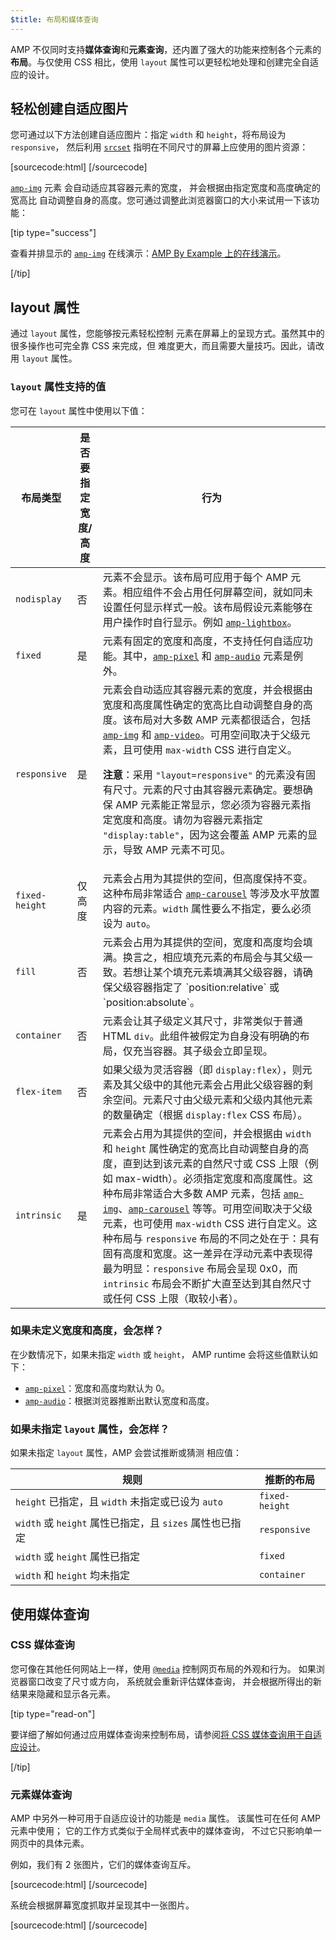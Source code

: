 ```yaml
---
$title: 布局和媒体查询
---
```


AMP 不仅同时支持**媒体查询**和**元素查询**，还内置了强大的功能来控制各个元素的**布局**。与仅使用 CSS 相比，使用 `layout` 属性可以更轻松地处理和创建完全自适应的设计。

## 轻松创建自适应图片

您可通过以下方法创建自适应图片：指定 `width` 和 `height`，将布局设为 `responsive`，
然后利用 [`srcset`](art_direction.md)
指明在不同尺寸的屏幕上应使用的图片资源：

[sourcecode:html]
<amp-img
    src="/img/narrow.jpg"
    srcset="/img/wide.jpg 640w,
           /img/narrow.jpg 320w"
    width="1698"
    height="2911"
    layout="responsive"
    alt="an image">
</amp-img>
[/sourcecode]

[`amp-img`](../../../../documentation/components/reference/amp-img.md) 元素
会自动适应其容器元素的宽度，
并会根据由指定宽度和高度确定的宽高比
自动调整自身的高度。您可通过调整此浏览器窗口的大小来试用一下该功能：

<amp-img src="/static/img/background.jpg" width="1920" height="1080" layout="responsive"></amp-img>

[tip type="success"]

查看并排显示的 [`amp-img`](../../../../documentation/components/reference/amp-img.md) 在线演示：[AMP By Example 上的在线演示](/content/amp-dev/documentation/examples/documentation/amp-img.md)。

[/tip]

## layout 属性 <a name="the-layout-attribute"></a>

通过 `layout` 属性，您能够按元素轻松控制
元素在屏幕上的呈现方式。虽然其中的很多操作也可完全靠 CSS 来完成，但
难度更大，而且需要大量技巧。因此，请改用 `layout` 属性。

### `layout` 属性支持的值

您可在 `layout` 属性中使用以下值：

<table>
  <thead>
    <tr>
      <th data-th="Layout type" class="col-thirty">布局类型</th>
      <th data-th="Width/height required" class="col-twenty">是否要指定<br>宽度/高度</th>
      <th data-th="Behavior">行为</th>
    </tr>
  </thead>
  <tbody>
    <tr>
      <td data-th="Layout type"><code>nodisplay</code></td>
      <td data-th="Description">否</td>
      <td data-th="Behavior">元素不会显示。该布局可应用于每个 AMP 元素。相应组件不会占用任何屏幕空间，就如同未设置任何显示样式一般。该布局假设元素能够在用户操作时自行显示。例如 <a href="../../../../documentation/components/reference/amp-lightbox.md"><code>amp-lightbox</code></a>。</td>
    </tr>
    <tr>
      <td data-th="Layout type"><code>fixed</code></td>
      <td data-th="Description">是</td>
      <td data-th="Behavior">元素有固定的宽度和高度，不支持任何自适应功能。其中，<a href="../../../../documentation/components/reference/amp-pixel.md"><code>amp-pixel</code></a> 和 <a href="../../../../documentation/components/reference/amp-audio.md"><code>amp-audio</code></a> 元素是例外。</td>
    </tr>
    <tr>
      <td data-th="Layout type"><code>responsive</code></td>
      <td data-th="Description">是</td>
      <td data-th="Behavior">元素会自动适应其容器元素的宽度，并会根据由宽度和高度属性确定的宽高比自动调整自身的高度。该布局对大多数 AMP 元素都很适合，包括 <a href="../../../../documentation/components/reference/amp-img.md"><code>amp-img</code></a> 和 <a href="../../../../documentation/components/reference/amp-video.md"><code>amp-video</code></a>。可用空间取决于父级元素，且可使用 <code>max-width</code> CSS 进行自定义。<p><strong>注意</strong>：采用 <code>"layout=responsive"</code> 的元素没有固有尺寸。元素的尺寸由其容器元素确定。要想确保 AMP 元素能正常显示，您必须为容器元素指定宽度和高度。请勿为容器元素指定 <code>"display:table"</code>，因为这会覆盖 AMP 元素的显示，导致 AMP 元素不可见。</p></td>
    </tr>
    <tr>
      <td data-th="Layout type"><code>fixed-height</code></td>
      <td data-th="Description">仅高度</td>
      <td data-th="Behavior">元素会占用为其提供的空间，但高度保持不变。这种布局非常适合 <a href="../../../../documentation/components/reference/amp-carousel.md"><code>amp-carousel</code></a> 等涉及水平放置内容的元素。<code>width</code> 属性要么不指定，要么必须设为 <code>auto</code>。</td>
    </tr>
    <tr>
      <td data-th="Layout type"><code>fill</code></td>
      <td data-th="Description">否</td>
      <td data-th="Behavior">元素会占用为其提供的空间，宽度和高度均会填满。换言之，相应填充元素的布局会与其父级一致。若想让某个填充元素填满其父级容器，请确保父级容器指定了 `position:relative` 或 `position:absolute`。</td>
    </tr>
    <tr>
      <td data-th="Layout type"><code>container</code></td>
      <td data-th="Description">否</td>
      <td data-th="Behavior">元素会让其子级定义其尺寸，非常类似于普通 HTML <code>div</code>。此组件被假定为自身没有明确的布局，仅充当容器。其子级会立即呈现。</td>
    </tr>
    <tr>
      <td data-th="Layout type"><code>flex-item</code></td>
      <td data-th="Description">否</td>
      <td data-th="Behavior">如果父级为灵活容器（即 <code>display:flex</code>），则元素及其父级中的其他元素会占用此父级容器的剩余空间。元素尺寸由父级元素和父级内其他元素的数量确定（根据 <code>display:flex</code> CSS 布局）。</td>
    </tr>
    <tr>
      <td data-th="Layout type"><code>intrinsic</code></td>
      <td data-th="Description">是</td>
      <td data-th="Behavior">元素会占用为其提供的空间，并会根据由 <code>width</code> 和 <code>height</code> 属性确定的宽高比自动调整自身的高度，<em></em>直到达到该元素的自然尺寸或 CSS 上限（例如 max-width）。必须指定宽度和高度属性。这种布局非常适合大多数 AMP 元素，包括 <a href="../../../../documentation/components/reference/amp-img.md"><code>amp-img</code></a>、<a href="../../../../documentation/components/reference/amp-carousel.md"><code>amp-carousel</code></a> 等等。可用空间取决于父级元素，也可使用 <code>max-width</code> CSS 进行自定义。这种布局与 <code>responsive</code> 布局的不同之处在于：具有固有高度和宽度。这一差异在浮动元素中表现得最为明显：<code>responsive</code> 布局会呈现 0x0，而 <code>intrinsic</code> 布局会不断扩大直至达到其自然尺寸或任何 CSS 上限（取较小者）。</td>
    </tr>
  </tbody>
</table>

### 如果未定义宽度和高度，会怎样？ <a name="what-if-width-and-height-are-undefined"></a>

在少数情况下，如果未指定 `width` 或 `height`，
AMP runtime 会将这些值默认如下：

* [`amp-pixel`](../../../../documentation/components/reference/amp-pixel.md)：宽度和高度均默认为 0。
* [`amp-audio`](../../../../documentation/components/reference/amp-audio.md)：根据浏览器推断出默认宽度和高度。

### 如果未指定 <code>layout</code> 属性，会怎样？<a name="what-if-the-layout-attribute-isnt-specified"></a>

如果未指定 <code>layout</code> 属性，AMP 会尝试推断或猜测
相应值：

<table>
  <thead>
    <tr>
      <th data-th="Rule">规则</th>
      <th data-th="Inferred layout" class="col-thirty">推断的布局</th>
    </tr>
  </thead>
  <tbody>
    <tr>
      <td data-th="Rule"><code>height</code> 已指定，且 <code>width</code> 未指定或已设为 <code>auto</code></td>
      <td data-th="Inferred layout"><code>fixed-height</code></td>
    </tr>
    <tr>
      <td data-th="Rule"><code>width</code> 或 <code>height</code> 属性已指定，且 <code>sizes</code> 属性也已指定</td>
      <td data-th="Inferred layout"><code>responsive</code></td>
    </tr>
    <tr>
      <td data-th="Rule"><code>width</code> 或 <code>height</code> 属性已指定</td>
      <td data-th="Inferred layout"><code>fixed</code></td>
    </tr>
    <tr>
      <td data-th="Rule"><code>width</code> 和 <code>height</code> 均未指定</td>
      <td data-th="Inferred layout"><code>container</code></td>
    </tr>
  </tbody>
</table>

## 使用媒体查询

### CSS 媒体查询

您可像在其他任何网站上一样，使用 [`@media`](https://developer.mozilla.org/zh-CN/docs/Web/CSS/@media)
控制网页布局的外观和行为。
如果浏览器窗口改变了尺寸或方向，
系统就会重新评估媒体查询，
并会根据所得出的新结果来隐藏和显示各元素。

[tip type="read-on"]

要详细了解如何通过应用媒体查询来控制布局，请参阅[将 CSS 媒体查询用于自适应设计](https://developers.google.com/web/fundamentals/design-and-ui/responsive/fundamentals/use-media-queries?hl=zh-CN)。

[/tip]

### 元素媒体查询 <a name="element-media-queries"></a>

AMP 中另外一种可用于自适应设计的功能是 `media` 属性。
该属性可在任何 AMP 元素中使用；
它的工作方式类似于全局样式表中的媒体查询，
不过它只影响单一网页中的具体元素。

例如，我们有 2 张图片，它们的媒体查询互斥。

[sourcecode:html]
<amp-img
    media="(min-width: 650px)"
    src="wide.jpg"
    width="527"
    height="355"
    layout="responsive">
</amp-img>
[/sourcecode]

系统会根据屏幕宽度抓取并呈现其中一张图片。

[sourcecode:html]
<amp-img
    media="(max-width: 649px)"
    src="narrow.jpg"
    width="466"
    height="193"
    layout="responsive">
</amp-img>
[/sourcecode]
